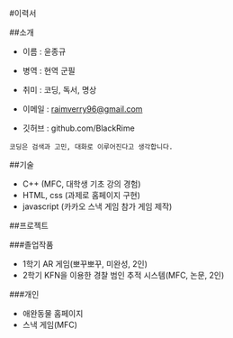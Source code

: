 #이력서

##소개
 - 이름 : 윤종규

 - 병역 : 현역 군필
 - 취미 : 코딩, 독서, 명상

 - 이메일 : raimverry96@gmail.com
 - 깃허브 : github.com/BlackRime

```
코딩은 검색과 고민, 대화로 이루어진다고 생각합니다.
```

##기술

 - C++ (MFC, 대학생 기초 강의 경험)
 - HTML, css (과제로 홈페이지 구현)
 - javascript (카카오 스낵 게임 참가 게임 제작)

##프로젝트

###졸업작품
 - 1학기 AR 게임(뽀꾸뽀꾸, 미완성, 2인)
 - 2학기 KFN을 이용한 경찰 범인 추적 시스템(MFC, 논문, 2인)

###개인
 - 애완동물 홈페이지
 - 스낵 게임(MFC)
